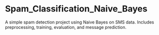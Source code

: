 # Spam_Classification_Naive_Bayes
A simple spam detection project using Naive Bayes on SMS data. Includes preprocessing, training, evaluation, and message prediction.
